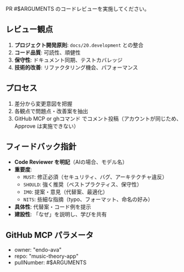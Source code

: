 PR #$ARGUMENTS のコードレビューを実施してください。

## レビュー観点

1. **プロジェクト開発原則**: `docs/20.development` との整合
2. **コード品質**: 可読性、頑健性
3. **保守性**: ドキュメント同期、テストカバレッジ
4. **技術的改善**: リファクタリング機会、パフォーマンス

## プロセス

1. 差分から変更意図を把握
2. 各観点で問題点・改善案を抽出
3. GitHub MCP or ghコマンド でコメント投稿（アカウントが同じため、Approve は実施できない）

## フィードバック指針

- **Code Reviewer を明記**（AIの場合、モデル名）
- **重要度**:
  - `MUST`: 修正必須（セキュリティ、バグ、アーキテクチャ違反）
  - `SHOULD`: 強く推奨（ベストプラクティス、保守性）
  - `IMO`: 提案・意見（代替案、最適化）
  - `NITS`: 些細な指摘（typo、フォーマット、命名の好み）
- **具体性**: 代替案・コード例を提示
- **建設性**: 「なぜ」を説明し、学びを共有

## GitHub MCP パラメータ

- owner: "endo-ava"
- repo: "music-theory-app"
- pullNumber: #$ARGUMENTS
